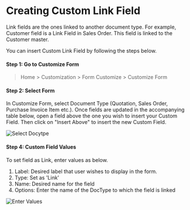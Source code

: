 
# Creating Custom Link Field



Link fields are the ones linked to another document type. For example, Customer field is a Link Field in Sales Order. This field is linked to the Customer master.


You can insert Custom Link Field by following the steps below.


#### Step 1: Go to Customize Form


> Home > Customization > Form Customize > Customize Form


#### Step 2: Select Form


In Customize Form, select Document Type (Quotation, Sales Order, Purchase Invoice Item etc.). Once fields are updated in the accompanying table below, open a field above the one you wish to insert your Custom Field. Then click on "Insert Above" to insert the new Custom Field.


![Select Docytpe](/files/customize-custom-link-field.gif)


#### Step 4: Custom Field Values


To set field as Link, enter values as below.


1. Label: Desired label that user wishes to display in the form.
2. Type: Set as 'Link'
3. Name: Desired name for the field
4. Options: Enter the name of the DocType to which the field is linked


![Enter Values](/files/customize-creating-custom-link-fields.png)





